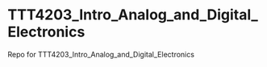 # TTT4203_Intro_Analog_and_Digital_Electronics
Repo for TTT4203_Intro_Analog_and_Digital_Electronics
